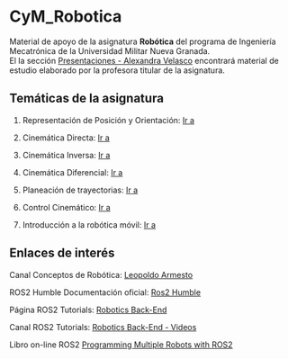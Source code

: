 # CyM_Robotica

Material de apoyo de la asignatura **Robótica** del programa de Ingeniería Mecatrónica de la Universidad Militar Nueva Granada.  
El la sección [Presentaciones - Alexandra Velasco](/Presentaciones%20-%20Alexandra%20Velasco) encontrará material de estudio elaborado por la profesora titular de la asignatura.

## Temáticas de la asignatura

1. Representación de Posición y Orientación: [Ir a](/Representación%20de%20Posición%20y%20Orientación)

2. Cinemática Directa: [Ir a](/Cinem%C3%A1tica%20Directa)

3. Cinemática Inversa: [Ir a](/Cinem%C3%A1tica%20Inversa)

4. Cinemática Diferencial: [Ir a](/Cinem%C3%A1tica%20Diferencial)

5. Planeación de trayectorias: [Ir a](/Planeaci%C3%B3n%20de%20Trayectorias)

6. Control Cinemático: [Ir a](/Planeaci%C3%B3n%20de%20Trayectorias)

7. Introducción a la robótica móvil: [Ir a](/Intro%20-%20Rob%C3%B3tica%20M%C3%B3vil)


## Enlaces de interés

Canal Conceptos de Robótica: [Leopoldo Armesto](https://www.youtube.com/@LeoArmesto/featured)

ROS2 Humble Documentación oficial: [Ros2 Humble](https://docs.ros.org/en/humble/index.html)

Página ROS2 Tutorials: [Robotics Back-End](https://roboticsbackend.com/category/ros2/)

Canal ROS2 Tutorials: [Robotics Back-End - Videos](https://www.youtube.com/channel/UCelRThOKlWMnpjqr5EBq6tg)

Libro on-line ROS2 [Programming Multiple Robots with ROS2](https://osrf.github.io/ros2multirobotbook/)